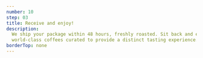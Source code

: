 ```yaml
---
number: 10
step: 03
title: Receive and enjoy!
description:
  We ship your package within 48 hours, freshly roasted. Sit back and enjoy award-winning
  world-class coffees curated to provide a distinct tasting experience.
borderTop: none
---
```

